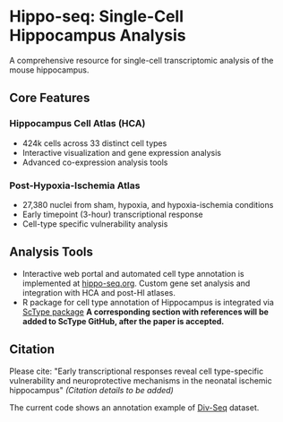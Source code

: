 # Hippo-seq: Single-Cell Hippocampus Analysis

A comprehensive resource for single-cell transcriptomic analysis of the mouse hippocampus.

## Core Features

### Hippocampus Cell Atlas (HCA)
- 424k cells across 33 distinct cell types
- Interactive visualization and gene expression analysis
- Advanced co-expression analysis tools

### Post-Hypoxia-Ischemia Atlas
- 27,380 nuclei from sham, hypoxia, and hypoxia-ischemia conditions
- Early timepoint (3-hour) transcriptional response
- Cell-type specific vulnerability analysis

## Analysis Tools
- Interactive web portal and automated cell type annotation is implemented at [hippo-seq.org](http://hippo-seq.org). Custom gene set analysis and integration with HCA and post-HI atlases.
- R package for cell type annotation of Hippocampus is integrated via [ScType package](https://github.com/IanevskiAleksandr/sc-type)  <b>A corresponding section with references will be added to ScType GitHub, after the paper is accepted.</b>

## Citation
Please cite: "Early transcriptional responses reveal cell type-specific vulnerability and neuroprotective mechanisms in the neonatal ischemic hippocampus" *(Citation details to be added)*

The current code shows an annotation example of [Div-Seq]([http://hippo-seq.org](https://pubmed.ncbi.nlm.nih.gov/27471252)) dataset.
